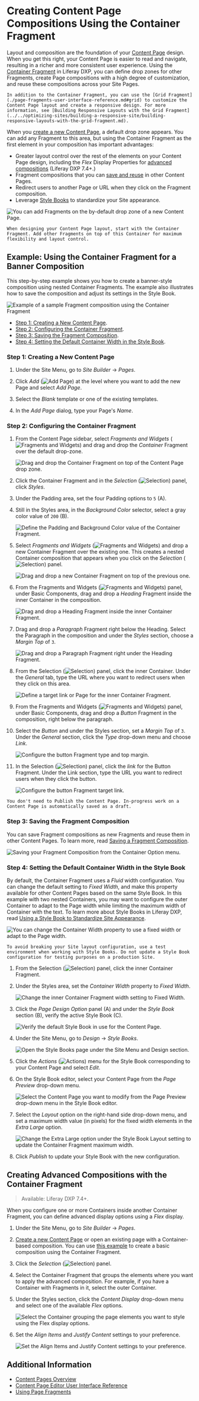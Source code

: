 # Creating Content Page Compositions Using the Container Fragment

Layout and composition are the foundation of your [Content Page](./content-pages-overview.md) design. When you get this right, your Content Page is easier to read and navigate, resulting in a richer and more consistent user experience. Using the [Container Fragment](./page-fragments-user-interface-reference.md#container) in Liferay DXP, you can define drop zones for other Fragments, create Page compositions with a high degree of customization, and reuse these compositions across your Site Pages.

```{tip}
In addition to the Container Fragment, you can use the [Grid Fragment](./page-fragments-user-interface-reference.md#grid) to customize the Content Page layout and create a responsive design. For more information, see [Building Responsive Layouts with the Grid Fragment](../../optimizing-sites/building-a-responsive-site/building-responsive-layouts-with-the-grid-fragment.md).
```

When you [create a new Content Page](../adding-pages/adding-a-page-to-a-site.md), a default drop zone appears. You can add any Fragment to this area, but using the Container Fragment as the first element in your composition has important advantages:

- Greater layout control over the rest of the elements on your Content Page design, including the *Flex* Display Properties for [advanced compositions](#creating-advanced-compositions-with-the-container-fragment) (Liferay DXP 7.4+.)
- Fragment compositions that you can [save and reuse](../../displaying-content/using-fragments/saving-a-fragment-composition.md) in other Content Pages.
- Redirect users to another Page or URL when they click on the Fragment composition.
- Leverage [Style Books](../../site-appearance/style-books/using-a-style-book-to-standardize-site-appearance.md) to standardize your Site appearance.

![You can add Fragments on the by-default drop zone of a new Content Page.](./creating-content-page-compositions-using-the-container-fragment/images/01.png)

```{note}
When designing your Content Page layout, start with the Container Fragment. Add other Fragments on top of this Container for maximum flexibility and layout control.
```

## Example: Using the Container Fragment for a Banner Composition

This step-by-step example shows you how to create a banner-style composition using nested Container Fragments. The example also illustrates how to save the composition and adjust its settings in the Style Book.

![Example of a sample Fragment composition using the Container Fragment](./creating-content-page-compositions-using-the-container-fragment/images/02.png)

- [Step 1: Creating a New Content Page](#step-1-creating-a-new-content-page).
- [Step 2: Configuring the Container Fragment](#step-2-configuring-the-container-fragment).
- [Step 3: Saving the Fragment Composition](#step-3-saving-the-fragment-composition).
- [Step 4: Setting the Default Container Width in the Style Book](#step-3-setting-the-default-container-width-in-the-style-book).

### Step 1: Creating a New Content Page

1. Under the Site Menu, go to *Site Builder* &rarr; *Pages*.

1. Click *Add* (![Add Page](../../../images/icon-plus.png)) at the level where you want to add the new Page and select *Add Page*.

1. Select the *Blank* template or one of the existing templates.

1. In the *Add Page* dialog, type your Page's *Name*.

### Step 2: Configuring the Container Fragment

1. From the Content Page sidebar, select *Fragments and Widgets* (![Fragments and Widgets](../../../images/icon-cards2.png)) and drag and drop the *Container* Fragment over the default drop-zone.

    ![Drag and drop the Container Fragment on top of the Content Page drop zone.](./creating-content-page-compositions-using-the-container-fragment/images/03.png)

1. Click the Container Fragment and in the *Selection* (![Selection](../../../images/icon-pages-tree.png)) panel, click *Styles*.

1. Under the Padding area, set the four Padding options to `5` (A).

1. Still in the Styles area, in the *Background Color* selector, select a gray color value of `200` (B).

    ![Define the Padding and Background Color value of the Container Fragment.](./creating-content-page-compositions-using-the-container-fragment/images/04.png)

1. Select *Fragments and Widgets* (![Fragments and Widgets](../../../images/icon-cards2.png)) and drop a new Container Fragment over the existing one. This creates a nested Container composition that appears when you click on the *Selection* (![Selection](../../../images/icon-pages-tree.png)) panel.

    ![Drag and drop a new Container Fragment on top of the previous one.](./creating-content-page-compositions-using-the-container-fragment/images/05.gif)

1. From the Fragments and Widgets (![Fragments and Widgets](../../../images/icon-cards2.png)) panel, under Basic Components, drag and drop a *Heading* Fragment inside the inner Container in the composition.

    ![Drag and drop a Heading Fragment inside the inner Container Fragment.](./creating-content-page-compositions-using-the-container-fragment/images/06.png)

1. Drag and drop a *Paragraph* Fragment right below the Heading. Select the Paragraph in the composition and under the *Styles* section, choose a *Margin Top* of `3`.

    ![Drag and drop a Paragraph Fragment right under the Heading Fragment.](./creating-content-page-compositions-using-the-container-fragment/images/07.png)

1. From the Selection (![Selection](../../../images/icon-pages-tree.png)) panel, click the inner Container. Under the *General* tab, type the URL where you want to redirect users when they click on this area.

    ![Define a target link or Page for the inner Container Fragment.](./creating-content-page-compositions-using-the-container-fragment/images/08.png)

1. From the Fragments and Widgets (![Fragments and Widgets](../../../images/icon-cards2.png)) panel, under Basic Components, drag and drop a *Button* Fragment in the composition, right below the paragraph.

1. Select the _Button_ and under the Styles section, set a *Margin Top* of `3`. Under the *General* section, click the *Type* drop-down menu and choose _Link_.

    ![Configure the button Fragment type and top margin.](./creating-content-page-compositions-using-the-container-fragment/images/10.png)

1. In the Selection (![Selection](../../../images/icon-pages-tree.png)) panel, click the *link* for the Button Fragment. Under the Link section, type the URL you want to redirect users when they click the button.

    ![Configure the button Fragment target link.](./creating-content-page-compositions-using-the-container-fragment/images/09.png)

```{note}
You don't need to Publish the Content Page. In-progress work on a Content Page is automatically saved as a draft.
```

### Step 3: Saving the Fragment Composition

You can save Fragment compositions as new Fragments and reuse them in other Content Pages. To learn more, read [Saving a Fragment Composition](../../displaying-content/using-fragments/saving-a-fragment-composition.md).

![Saving your Fragment Composition from the Container Option menu.](./creating-content-page-compositions-using-the-container-fragment/images/11.png)

### Step 4: Setting the Default Container Width in the Style Book

By default, the Container Fragment uses a *Fluid* width configuration. You can change the default setting to *Fixed Width*, and make this property available for other Content Pages based on the same Style Book. In this example with two nested Containers, you may want to configure the outer Container to adapt to the Page width while limiting the maximum width of Container with the text. To learn more about Style Books in Liferay DXP, read [Using a Style Book to Standardize Site Appearance](../../site-appearance/style-books/using-a-style-book-to-standardize-site-appearance.md).

![You can change the Container Width property to use a fixed width or adapt to the Page width.](./creating-content-page-compositions-using-the-container-fragment/images/18.gif)

```{warning}
To avoid breaking your Site layout configuration, use a test environment when working with Style Books. Do not update a Style Book configuration for testing purposes on a production Site.
```

1. From the Selection (![Selection](../../../images/icon-pages-tree.png)) panel, click the inner Container Fragment.

1. Under the Styles area, set the *Container Width* property to *Fixed Width*.

    ![Change the inner Container Fragment width setting to Fixed Width.](./creating-content-page-compositions-using-the-container-fragment/images/12.png)

1. Click the *Page Design Option* panel (A) and under the *Style Book* section (B), verify the active Style Book (C).

    ![Verify the default Style Book in use for the Content Page.](./creating-content-page-compositions-using-the-container-fragment/images/14.png)

1. Under the Site Menu, go to *Design* &rarr; *Style Books*.

    ![Open the Style Books page under the Site Menu and Design section.](./creating-content-page-compositions-using-the-container-fragment/images/13.png)

1. Click the *Actions* (![Actions](../../../images/icon-actions.png)) menu for the Style Book corresponding to your Content Page and select *Edit*.

1. On the Style Book editor, select your Content Page from the *Page Preview* drop-down menu.

    ![Select the Content Page you want to modify from the Page Preview drop-down menu in the Style Book editor.](./creating-content-page-compositions-using-the-container-fragment/images/15.png)

1. Select the *Layout* option on the right-hand side drop-down menu, and set a maximum width value (in pixels) for the fixed width elements in the *Extra Large* option.

    ![Change the Extra Large option under the Style Book Layout setting to update the Container Fragment maximum width.](./creating-content-page-compositions-using-the-container-fragment/images/16.png)

1. Click *Publish* to update your Style Book with the new configuration.

## Creating Advanced Compositions with the Container Fragment

> Available: Liferay DXP 7.4+.

When you configure one or more Containers inside another Container Fragment, you can define advanced display options using a *Flex* display.

1. Under the Site Menu, go to *Site Builder* &rarr; *Pages*.

1. [Create a new Content Page](../adding-pages/adding-a-page-to-a-site.md) or open an existing page with a Container-based composition. You can use [this example](#example-using-the-container-fragment-for-a-banner-composition) to create a basic composition using the Container Fragment.

1. Click the *Selection* (![Selection](../../../images/icon-pages-tree.png)) panel.

1. Select the Container Fragment that groups the elements where you want to apply the advanced composition. For example, if you have a Container with Fragments in it, select the outer Container.

1. Under the Styles section, click the *Content Display* drop-down menu and select one of the available *Flex* options.

    ![Select the Container grouping the page elements you want to style using the Flex display options.](./creating-content-page-compositions-using-the-container-fragment/images/17.png)

1. Set the *Align Items* and *Justify Content* settings to your preference.

    ![Set the Align Items and Justify Content settings to your preference.](./creating-content-page-compositions-using-the-container-fragment/images/19.gif)

## Additional Information

- [Content Pages Overview](./content-pages-overview.md)
- [Content Page Editor User Interface Reference](./content-page-editor-user-interface-reference.md)
- [Using Page Fragments](../../displaying-content/using-fragments/using-page-fragments.md)

